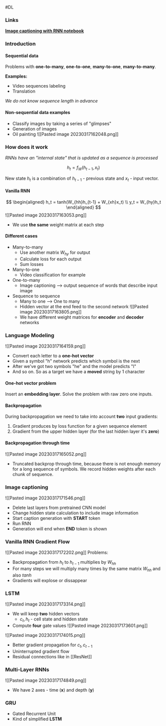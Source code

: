 #DL 
### Links
**[Image captioning with RNN notebook](https://colab.research.google.com/drive/1MPEW2m1Q4Oa8-HDsLOYJoUAF4sIM-ukd#scrollTo=d2f9cc2a)**

### Introduction
#### Sequential data
Problems with **one-to-many**, **one-to-one**, **many-to-one**, **many-to-many**.

**Examples:**
* Video sequences labeling
* Translation

*We do not know sequence length in advance*

#### Non-sequential data examples
* Classify images by taking a series of "glimpses"
* Generation of images 
* Oil painting
![[Pasted image 20230317162048.png]]


### How does it work

*RNNs have an "internal state" that is updated as a sequence is processed*

$$
h_t = f_W(h_{t-1}, x_t)
$$

New state $h_t$ is a combination of $h_{t-1}$ - previous state and $x_t$ - input vector. 

#### Vanilla RNN

$$
\begin{aligned}
h_t = tanh(W_{hh}h_{t-1} + W_{xh}x_t) \\
y_t = W_{hy}h_t
\end{aligned}
$$
![[Pasted image 20230317163053.png]]
* We use **the same** weight matrix at each step 

#### Different cases
* Many-to-many
	* Use another matrix $W_{hy}$ for output
	* Calculate loss for each output
	* Sum losses
* Many-to-one
	* Video classification for example
* One-to-many
	* Image captioning --> output sequence of words that describe input image
* Sequence to sequence
	* Many to one --> One to many
	* Hidden vector at the end feed to the second network
	![[Pasted image 20230317163805.png]]
	* We have different weight matrices for **encoder** and **decoder** networks

### Language Modeling
![[Pasted image 20230317164159.png]]
* Convert each letter to a **one-hot vector**
* Given a symbol "h" network predicts which symbol is the next 
* After we've got two symbols "he" and the model predicts "l"
* And so on. So as a target we have a **moved** string by 1 character

#### One-hot vector problem

Insert an **embedding layer**. Solve the problem with raw zero one inputs. 

#### Backpropagation

During backpropagation we need to take into account **two** input gradients:
1. Gradient produces by loss function for a given sequence element
2. Gradient from the upper hidden layer (for the last hidden layer it's **zero**)

#### Backpropagation through time
![[Pasted image 20230317165052.png]]
* Truncated backprop through time, because there is not enough memory for a long sequence of symbols. We record hidden weights after each chunk of sequence.

### Image captioning

![[Pasted image 20230317171546.png]]
* Delete last layers from pretrained CNN model
* Change hidden state calculation to include image information
* Start caption generation with **START** token
* Run RNN
* Generation will end when **END** token is shown 




### Vanilla RNN Gradient Flow

![[Pasted image 20230317172202.png]]
Problems:
* Backpropagation from $h_t$ to $h_{t-1}$ multiplies by $W_{hh}$ 
* For many steps we will multiply many times by the same matrix $W_{hh}$ and also $tanh$ 
* Gradients will explose or dissappear  

### LSTM

![[Pasted image 20230317173314.png]]

* We will keep **two** hidden vectors
	* $c_t, h_t$ - cell state and hidden state
* Compute **four** gate values
![[Pasted image 20230317173601.png]]

![[Pasted image 20230317174015.png]]

* Better gradient propagation for $c_t, c_{t-1}$
* Uninterrupted gradient flow
* Residual connections like in [[ResNet]]

### Multi-Layer RNNs
![[Pasted image 20230317174849.png]]

* We have 2 axes - time (**x**) and depth (**y**)

### GRU

* Gated Recurrent Unit
* Kind of simplified **LSTM**



